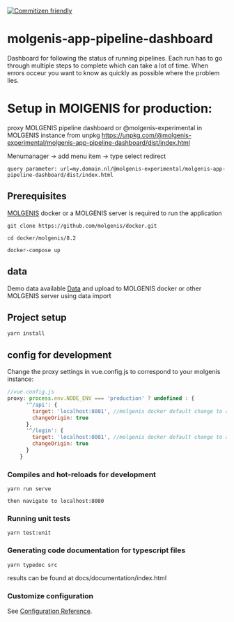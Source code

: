 [![Commitizen friendly](https://img.shields.io/badge/commitizen-friendly-brightgreen.svg)](http://commitizen.github.io/cz-cli/)

# molgenis-app-pipeline-dashboard

Dashboard for following the status of running pipelines. Each run has to go through multiple steps to complete which can take a lot of time. When errors occeur you want to know as quickly as possible where the problem lies.

# Setup in MOlGENIS for production:
proxy MOLGENIS pipeline dashboard or @molgenis-experimental in MOLGENIS instance from unpkg
https://unpkg.com/@molgenis-experimental/molgenis-app-pipeline-dashboard/dist/index.html

Menumanager -> add menu item -> type select redirect

`query parameter: url=my.domain.nl/@molgenis-experimental/molgenis-app-pipeline-dashboard/dist/index.html`

## Prerequisites
[MOLGENIS](https://github.com/molgenis/docker) docker or a MOLGENIS server is required to run the application

```
git clone https://github.com/molgenis/docker.git

cd docker/molgenis/8.2

docker-compose up
```

## data
Demo data available [Data](docs/demo_data.xlsx) and upload to MOLGENIS docker or other MOLGENIS server using data import

## Project setup
```
yarn install
```

## config for development
Change the proxy settings in vue.config.js to correspond to your molgenis instance:

```javascript
//vue.config.js
proxy: process.env.NODE_ENV === 'production' ? undefined : {
      '^/api': {
        target: 'localhost:8081', //molgenis docker default change to actual
        changeOrigin: true
      },
      '^/login': {
        target: 'localhost:8081', //molgenis docker default change to actual
        changeOrigin: true
      }
    }
```
### Compiles and hot-reloads for development
```
yarn run serve

then navigate to localhost:8080
```

### Running unit tests
```
yarn test:unit
```

### Generating code documentation for typescript files
```
yarn typedoc src
```
results can be found at docs/documentation/index.html

### Customize configuration
See [Configuration Reference](https://cli.vuejs.org/config/).

